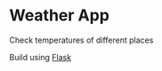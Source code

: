 # Weather App

Check temperatures of different places

Build using [Flask](https://flask.palletsprojects.com)
